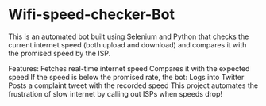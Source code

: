 # Wifi-speed-checker-Bot
This is an automated bot built using Selenium and Python that checks the current internet speed (both upload and download) and compares it with the promised speed by the ISP.

Features:
Fetches real-time internet speed
Compares it with the expected speed
If the speed is below the promised rate, the bot:
Logs into Twitter
Posts a complaint tweet with the recorded speed
This project automates the frustration of slow internet by calling out ISPs when speeds drop!
